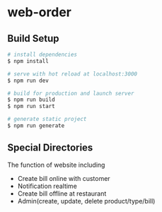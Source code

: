 # web-order

## Build Setup

```bash
# install dependencies
$ npm install

# serve with hot reload at localhost:3000
$ npm run dev

# build for production and launch server
$ npm run build
$ npm run start

# generate static project
$ npm run generate
```



## Special Directories
The function of website  including
- Create bill online with customer
- Notification realtime
- Create bill offline at restaurant
- Admin(create, update, delete product/type/bill)
